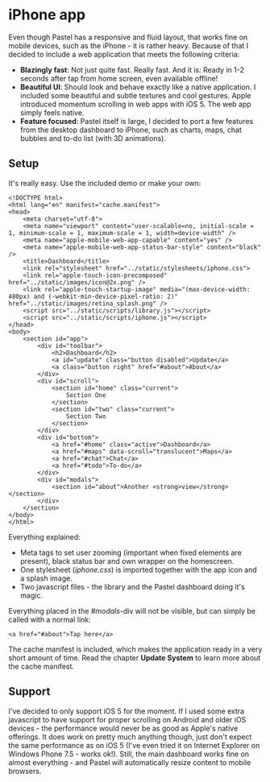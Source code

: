 iPhone app
==========

Even though Pastel has a responsive and fluid layout, that works fine on mobile devices, such as the iPhone - it is rather heavy. 
Because of that I decided to include a web application that meets the following criteria:

+ **Blazingly fast**: Not just quite fast. Really fast. And it is: Ready in 1-2 seconds after tap from home screen, even available offline!
+ **Beautiful UI**: Should look and behave exactly like a native application. I included some beautiful and subtle textures and cool gestures. Apple introduced momentum scrolling in web apps with iOS 5. The web app simply feels native.
+ **Feature focused**: Pastel itself is large, I decided to port a few features from the desktop dashboard to iPhone, such as charts, maps, chat bubbles and to-do list (with 3D animations).

Setup
-----

It's really easy. Use the included demo or make your own:

	<!DOCTYPE html>
	<html lang="en" manifest="cache.manifest">
	<head>
		<meta charset="utf-8">
		<meta name="viewport" content="user-scalable=no, initial-scale = 1, minimum-scale = 1, maximum-scale = 1, width=device-width" />
		<meta name="apple-mobile-web-app-capable" content="yes" />
		<meta name="apple-mobile-web-app-status-bar-style" content="black" />
		<title>Dashboard</title>
		<link rel="stylesheet" href="../static/stylesheets/iphone.css">
		<link rel="apple-touch-icon-precomposed" href="../static/images/icon@2x.png" />
		<link rel="apple-touch-startup-image" media="(max-device-width: 480px) and (-webkit-min-device-pixel-ratio: 2)" href="../static/images/retina_splash.png" />
		<script src="../static/scripts/library.js"></script>
		<script src="../static/scripts/iphone.js"></script>
	</head>
	<body>
		<section id="app">
			<div id="toolbar">
				<h2>Dashboard</h2>
				<a id="update" class="button disabled">Update</a>
				<a class="button right" href="#about">About</a>
			</div>
			<div id="scroll">
				<section id="home" class="current">
					Section One
				</section>
				<section id="two" class="current">
					Section Two
				</section>
			</div>
			<div id="bottom">
				<a href="#home" class="active">Dashboard</a>
				<a href="#maps" data-scroll="translucent">Maps</a>
				<a href="#chat">Chat</a>
				<a href="#todo">To-do</a>
			</div>
			<div id="modals">
				<section id="about">Another <strong>view</strong></section>
			</div>
		</section>
	</body>
	</html>
	
Everything explained:

+ Meta tags to set user zooming (important when fixed elements are present), black status bar and own wrapper on the homescreen. 
+ One stylesheet (_iphone.css_) is imported together with the app icon and a splash image.
+ Two javascript files - the library and the Pastel dashboard doing it's magic. 

Everything placed in the _#modals_-div will not be visible, but can simply be called with a normal link:

	<a href="#about">Tap here</a>

The cache manifest is included, which makes the application ready in a very short amount of time. Read the chapter **Update System** to learn more about the cache manifest.

Support
-------

I've decided to only support iOS 5 for the moment. If I used some extra javascript to have support for proper scrolling on Android and older iOS devices - the performance would never be as good as Apple's native offerings. It does work on pretty much anything though, just don't expect the same performance as on iOS 5 (I've even tried it on Internet Explorer on Windows Phone 7.5 - works ok!). Still, the main dashboard  works fine on almost everything - and Pastel will automatically resize content to mobile browsers.